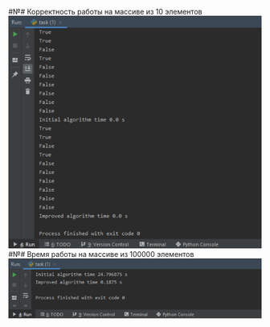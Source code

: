 #№# Корректность работы на массиве из 10 элементов
![Example](/0.png)
#№# Время работы на массиве из 100000 элементов
![Example](/1.png)
